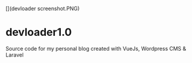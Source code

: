 [](devloader screenshot.PNG)
# devloader1.0
Source code for my personal blog created with VueJs, Wordpress CMS &amp; Laravel 
